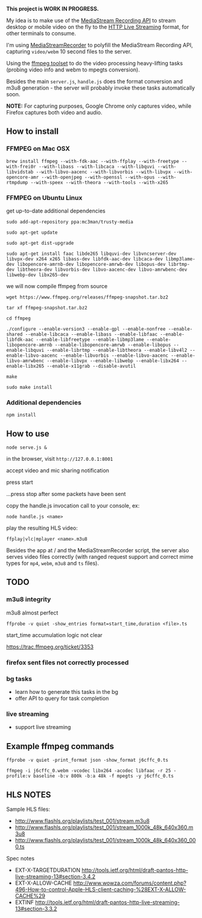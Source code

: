 **This project is WORK IN PROGRESS.**

My idea is to make use of the [MediaStream Recording API](http://www.w3.org/TR/mediastream-recording/)
to stream desktop or mobile video on the fly to the [HTTP Live Streaming](https://developer.apple.com/streaming/) format,
for other terminals to consume.

I'm using [MediaStreamRecorder](https://github.com/streamproc/MediaStreamRecorder) to polyfill the MediaStream Recording API,
capturing `video/webm` 10 second files to the server.

Using the [ffmpeg toolset](https://www.ffmpeg.org/) to do the video processing heavy-lifting tasks (probing video info and webm to mpegts conversion).

Besides the main `server.js`, `handle.js` does the format conversion and m3u8 generation - the server will probably invoke these tasks automatically soon.

**NOTE:** For capturing purposes, Google Chrome only captures video, while Firefox captures both video and audio.



## How to install


### FFMPEG on Mac OSX

	brew install ffmpeg --with-fdk-aac --with-ffplay --with-freetype --with-frei0r --with-libass --with-libcaca --with-libquvi --with-libvidstab --with-libvo-aacenc --with-libvorbis --with-libvpx --with-opencore-amr --with-openjpeg --with-openssl --with-opus --with-rtmpdump --with-speex --with-theora --with-tools --with-x265


### FFMPEG on Ubuntu Linux

get up-to-date additional dependencies

	sudo add-apt-repository ppa:mc3man/trusty-media

	sudo apt-get update

	sudo apt-get dist-upgrade

	sudo apt-get install faac libde265 libquvi-dev libvncserver-dev libvpx-dev x264 x265 libass-dev libfdk-aac-dev libcaca-dev libmp3lame-dev libopencore-amrnb-dev libopencore-amrwb-dev libopus-dev librtmp-dev libtheora-dev libvorbis-dev libvo-aacenc-dev libvo-amrwbenc-dev libwebp-dev libx265-dev

we will now compile ffmpeg from source

	wget https://www.ffmpeg.org/releases/ffmpeg-snapshot.tar.bz2

	tar xf ffmpeg-snapshot.tar.bz2

	cd ffmpeg

	./configure --enable-version3 --enable-gpl --enable-nonfree --enable-shared --enable-libcaca --enable-libass --enable-libfaac --enable-libfdk-aac --enable-libfreetype --enable-libmp3lame --enable-libopencore-amrnb --enable-libopencore-amrwb --enable-libopus --enable-libquvi --enable-librtmp --enable-libtheora --enable-libv4l2 --enable-libvo-aacenc --enable-libvorbis --enable-libvo-aacenc --enable-libvo-amrwbenc --enable-libvpx --enable-libwebp --enable-libx264 --enable-libx265 --enable-x11grab --disable-avutil

	make

	sudo make install


### Additional dependencies

	npm install



## How to use

	node serve.js &

in the browser, visit `http://127.0.0.1:8001`

accept video and mic sharing notification

press start

...press stop after some packets have been sent

copy the handle.js invocation call to your console, ex:

    node handle.js <name>

play the resulting HLS video:
	
	ffplay|vlc|mplayer <name>.m3u8

Besides the app at / and the MediaStreamRecorder script,
the server also serves video files correctly
(with ranged request support and correct mime types for `mp4`, `webm`, `m3u8` and `ts` files).



## TODO

### m3u8 integrity

m3u8 almost perfect

	ffprobe -v quiet -show_entries format=start_time,duration <file>.ts

start_time accumulation logic not clear

https://trac.ffmpeg.org/ticket/3353

### firefox sent files not correctly processed

### bg tasks

* learn how to generate this tasks in the bg
* offer API to query for task completion

### live streaming

* support live streaming



## Example ffmpeg commands

	ffprobe -v quiet -print_format json -show_format j6cffc_0.ts

	ffmpeg -i j6cffc_0.webm -vcodec libx264 -acodec libfaac -r 25 -profile:v baseline -b:v 800k -b:a 48k -f mpegts -y j6cffc_0.ts



## HLS NOTES

Sample HLS files:

* http://www.flashls.org/playlists/test_001/stream.m3u8
* http://www.flashls.org/playlists/test_001/stream_1000k_48k_640x360.m3u8
* http://www.flashls.org/playlists/test_001/stream_1000k_48k_640x360_000.ts


Spec notes

* EXT-X-TARGETDURATION http://tools.ietf.org/html/draft-pantos-http-live-streaming-13#section-3.4.2
* EXT-X-ALLOW-CACHE http://www.wowza.com/forums/content.php?496-How-to-control-Apple-HLS-client-caching-%28EXT-X-ALLOW-CACHE%29
* EXTINF http://tools.ietf.org/html/draft-pantos-http-live-streaming-13#section-3.3.2
